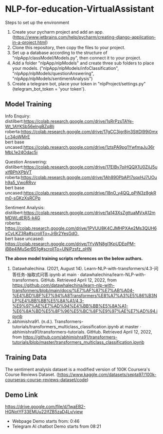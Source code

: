 # NLP-for-education-VirtualAssistant
Steps to set up the environment  
1. Create your pycharm project and add an app. (https://www.jetbrains.com/help/pycharm/creating-django-application-in-a-project.html)  
2. Clone this repository, then copy the files to your project.  
3. Set up a database according to the structure of "nlpApp/classModel/Models.py", then connect it to your project.  
4. Add a folder "nlpApp/nlpModels" and create three sub folders to place your models. ("nlpApp/nlpModels/infoClassification", "nlpApp/nlpModels/questionAnswering", "nlpApp/nlpModels/sentimentAnalysis")  
5. Create a telegram bot, place your token in "nlpProject/settings.py" {telegram_bot_token = 'your token'}.  

## Model Training
Info Enquiry:  
distilbert:https://colab.research.google.com/drive/1sRrPzsTAYe-Wt_1AYKSb56elngBZq8Ij  
roberta:https://colab.research.google.com/drive/17gCC3jgr8jn3SttDI99i0mxLc34oWMrE  
bert base uncased:https://colab.research.google.com/drive/1ztsPA9pg1YwfmaJu36rMbL1e24Odac5i  
  
Question Answering:  
distilbert:https://colab.research.google.com/drive/17EIBv7oiHQQX1U0ZilJ5uxlfBPhXPbVT  
roberta:https://colab.research.google.com/drive/1Ah890PbAPI7sqxHJ7UOuh9a5_VwoRRvv  
bert base uncased:https://colab.research.google.com/drive/18nO_y4QQ_pPjN3z8gkRm0-sGKzXsRCPp  
  
Sentiment Analysis:  
distilbert:https://colab.research.google.com/drive/1a143XsZgttuaMVxA12mMDWLdERj5-k4G  
roberta: https://colab.research.google.com/drive/1PVUU8K4CJMHPXAe2Ms3QUH6xCyLKZ3Ra#scrollTo=JrBr2YesGdO_  
bert base uncased: https://colab.research.google.com/drive/1YvWN8gI1KpUDEpPM-iB8e4lMuSerB51g#scrollTo=UNiPzsfz_oHN  
  
**The above model training scripts references on the below authors.**  
1. Datawhalechina. (2021, August 14). Learn-NLP-with-transformers/4.3-问答任务-抽取式问答.ipynb at main · datawhalechina/learn-NLP-with-transformers. GitHub. Retrieved April 12, 2022, from https://github.com/datawhalechina/learn-nlp-with-transformers/blob/main/docs/%E7%AF%87%E7%AB%A04-%E4%BD%BF%E7%94%A8Transformers%E8%A7%A3%E5%86%B3NLP%E4%BB%BB%E5%8A%A1/4.3-%E9%97%AE%E7%AD%94%E4%BB%BB%E5%8A%A1-%E6%8A%BD%E5%8F%96%E5%BC%8F%E9%97%AE%E7%AD%94.ipynb  
2. abhimishra91. (n.d.). Transformers-tutorials/transformers_multiclass_classification.ipynb at master · abhimishra91/transformers-tutorials. GitHub. Retrieved April 12, 2022, from https://github.com/abhimishra91/transformers-tutorials/blob/master/transformers_multiclass_classification.ipynb   

## Training Data
The sentiment analysis dataset is a modified version of 100K Coursera's Course Reviews Dataset. (https://www.kaggle.com/datasets/septa97/100k-courseras-course-reviews-dataset/code)

## Demo Link
https://drive.google.com/file/d/1waEB2-HGNotYF33EMUu22IfZB5zaD4Lv/view
- Webpage Demo starts from: 0:46
- Telegram AI chatbot Demo starts from 08:21
